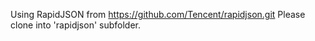 Using RapidJSON from https://github.com/Tencent/rapidjson.git
Please clone into 'rapidjson' subfolder.



